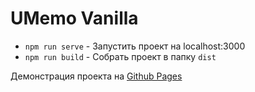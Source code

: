 # UMemo Vanilla

- `npm run serve` - Запустить проект на localhost:3000
- `npm run build` - Собрать проект в папку `dist`

Демонстрация проекта на [Github Pages](https://alexbidenko1998.github.io/umemo_vanilla/)
